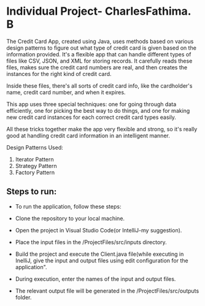 # Individual Project- CharlesFathima. B


The Credit Card App, created using Java, uses methods based on various design patterns to figure out what type of credit card is given based on the information provided. It's a flexible app that can handle different types of files like CSV, JSON, and XML for storing records. It carefully reads these files, makes sure the credit card numbers are real, and then creates the instances for the right kind of credit card.

Inside these files, there's all sorts of credit card info, like the cardholder's name, credit card number, and when it expires.

This app uses three special techniques: one for going through data efficiently, one for picking the best way to do things, and one for making new credit card instances for each correct credit card types easily.

All these tricks together make the app very flexible and strong, so it's really good at handling credit card information in an intelligent manner.

Design Patterns Used:
1. Iterator Pattern
2. Strategy Pattern
3. Factory Pattern

## Steps to run:

- To run the application, follow these steps:

- Clone the repository to your local machine.
- Open the project in Visual Studio Code(or IntelliJ-my suggestion).
- Place the input files in the /ProjectFiles/src/inputs directory.
- Build the project and execute the Client.java file(while executing in InelliJ, give the input and output files using edit configuration for the application".
- During execution, enter the names of the input and output files.
- The relevant output file will be generated in the /ProjectFiles/src/outputs folder.

